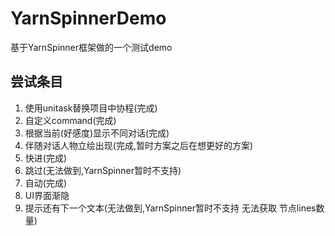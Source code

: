 # YarnSpinnerDemo
基于YarnSpinner框架做的一个测试demo

## 尝试条目
1. 使用unitask替换项目中协程(完成)
2. 自定义command(完成)
3. 根据当前(好感度)显示不同对话(完成)
4. 伴随对话人物立绘出现(完成,暂时方案之后在想更好的方案)
5. 快进(完成)
6. 跳过(无法做到,YarnSpinner暂时不支持)
7. 自动(完成)
8. UI界面渐隐
9. 提示还有下一个文本(无法做到,YarnSpinner暂时不支持 无法获取 节点lines数量)
